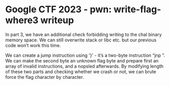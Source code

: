 # Google CTF 2023 - pwn: write-flag-where3 writeup

In part 3, we have an additional check forbidding writing to the chal binary memory space. We can still overwrite stack or libc etc. but our previous code won’t work this time.

We can create a jump instruction using '}' - it’s a two-byte instruction “jnp <byte>”. We can make the second byte an unknown flag byte and prepare first an array of invalid instructions, and a nopsled afterwards. By modifying length of these two parts and checking whether we crash or not, we can brute force the flag character by character.
